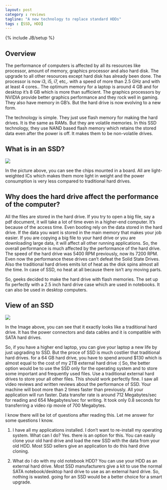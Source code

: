 ```yaml
---
layout: post
category : reviews
tagline: "A new technology to replace standard HDDs"
tags : [SSD, HDD]
---
```

{% include JB/setup %}

## Overview

The performance of computers is affected by all its resources like processor,
amount of memory, graphics processor and also hard disk. The upgrade to all
other resources except hard disk has already been done. The processor is now
i3, i5, i7, etc,. with a speed of more than 2.5 GHz and with at least 4 cores..
The optimum memory for a laptop is around 4 GB and for desktop it’s 8 GB which
is more than sufficient. The graphics processors by NVIDIA provide better
graphics performance and they rock well in gaming. They also have memory in
GB’s. But the hard drive is now evolving to a new form.

The technology is simple. They just use flash memory for making the hard
drives. It is the same as RAMs. But they are volatile memories. In this SSD
technology, they use NAND based flash memory which retains the stored data even
after the power is off. It makes them to be non-volatile drives.

## What is in an SSD?

<img src='http://www.arangamani.net/blog/assets/images/ssd/1.jpg'/>

In the picture above, you can see the chips mounted in a board. All are
light-weighted ICs which makes them more light in weight and the power
consumption is very less compared to traditional hard drives.

## Why does the hard drive affect the performance of the computer?

All the files are stored in the hard drive. If you try to open a big file, say
a pdf document, it will take a lot of time even in a higher-end computer. It’s
because of the access time. Even booting rely on the data stored in the hard
drive. If the data you want is stored in the main memory that makes your job
easier. If you are copying a big file to your hard drive or you are downloading
large data, it will affect all other running applications. So, the overall
performance is much affected by the performance of the hard drive. The speed of
the hard drive was 5400 RPM previously, now its 7200 RPM. Even now the
performance these drives can’t defeat the Solid State Drives. Also the
traditional hard drives emits lot of heat as the disk spins almost all the
time. In case of SSD, no heat at all because there isn’t any moving parts.

So, geeks decided to make the hard drive with flash memories. The set up fix
perfectly with a 2.5 inch hard drive case which are used in notebooks. It can
also be used in desktop computers.

## View of an SSD

<img src='http://www.arangamani.net/blog/assets/images/ssd/2.jpg'/>

In the Image above, you can see that it exactly looks like a traditional hard
drive. It has the power connectors and data cables and it is compatible with
SATA hard drives.

So, if you have a higher end laptop, you can give your laptop a new life by
just upgrading to SSD. But the proce of SSD is much costlier that traditional
hard drives. for a 64 GB hard drive, you have to spend around $130 which is
almost equal to the cost of my 2TB external hard drive :( So, the better option
would be to use the SSD only for the operating system and to store some
important and frequently used files. Use a traditional external hard drives to
store your all other files. This should work perfectly fine. I saw all video
reviews and written reviews about the performance of SSD. Your machine will
boot more than 2 times faster than previously. All your application will run
faster. Data transfer rate is around 712 Megabytes/sec for reading and 654
Megabytes/sec for writing. It took only 0.8 seconds for transferring a video
rip movie of 700 Megabytes.

I know there will be lot of questions after reading this.
Let me answer for some questions I know.

1. I have all my applications installed. I don’t want to re-install my operating
system. What can I do? Yes. there is an option for this. You can easily clone
your old hard drive and load the new SSD with the data from your old HDD. Most
SSD sellers give an application to do this hard drive cloning.

2. What do I do with my old notebook HDD? You can use your HDD as an external
hard drive. Most SSD manufacturers give a kit to use the normal SATA
notebook/desktop hard drive to use as an external hard drive.
So, nothing is wasted. going for an SSD would be a better choice for a smart
upgrade.
